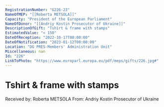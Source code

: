 ```yaml
---
RegistrationNumber: "G226-23"
NameOfMEP: "[[Roberta METSOLA]]"
Capacity: "President of the European Parliament"
NameOfDonor: "[[Andriy Kostin Prosecutor of Ukraine]]"
DescriptionOfGift: "Tshirt & frame with stamps"
EstimatedValue: "< 150"
DateOfReception: "2022-10-17T00:00:00"
DateOfNotification: "2023-01-12T00:00:00"
Location: "DG PRES-Members' Administration Unit"
Miscellaneous: nan
Id: "226"
LinkToPhoto: "https://www.europarl.europa.eu/pdf/meps/gifts/226.jpg#"
---
```


# Tshirt & frame with stamps

Received by: Roberta METSOLA
From: Andriy Kostin Prosecutor of Ukraine
